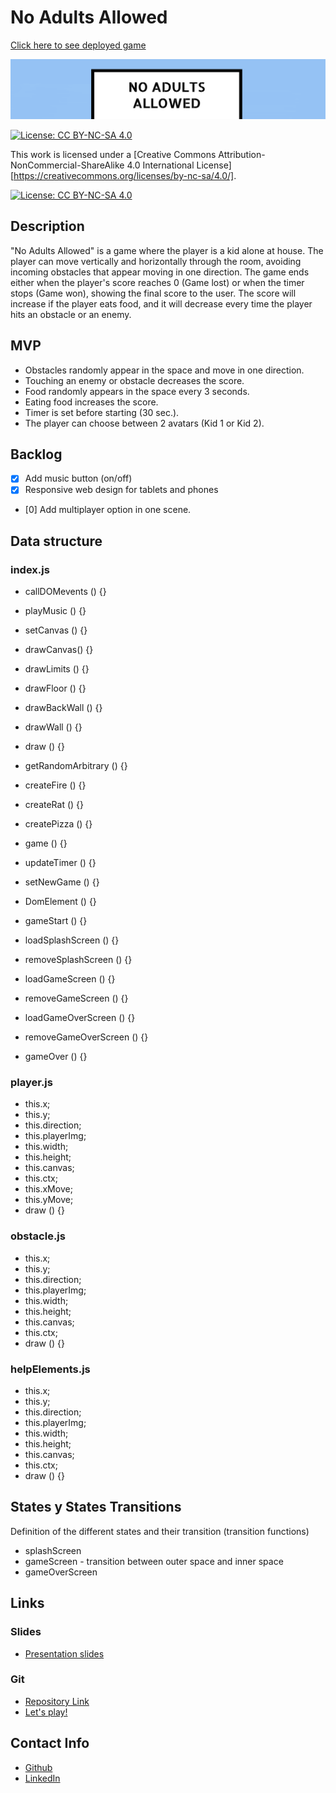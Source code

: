 # No Adults Allowed

[Click here to see deployed game](https://sofsanurb.github.io/no-adults-allowed/)

![](https://github.com/SofSanUrb/no-adults-allowed/blob/master/images/gamescreen.PNG)

[![License: CC BY-NC-SA 4.0](https://img.shields.io/badge/License-CC%20BY--NC--SA%204.0-lightgrey.svg)](https://creativecommons.org/licenses/by-nc-sa/4.0/)

This work is licensed under a
[Creative Commons Attribution-NonCommercial-ShareAlike 4.0 International License][https://creativecommons.org/licenses/by-nc-sa/4.0/].

[![License: CC BY-NC-SA 4.0](https://licensebuttons.net/l/by-nc-sa/4.0/80x15.png)](https://creativecommons.org/licenses/by-nc-sa/4.0/)

## Description
"No Adults Allowed" is a game where the player is a kid alone at house. The player can move vertically and horizontally through the room, avoiding incoming obstacles that appear moving in one direction. 
The game ends either when the player's score reaches 0 (Game lost) or when the timer stops (Game won), showing the final score to the user. 
The score will increase if the player eats food, and it will decrease every time the player hits an obstacle or an enemy.


## MVP
- Obstacles randomly appear in the space and move in one direction.
- Touching an enemy or obstacle decreases the score.
- Food randomly appears in the space every 3 seconds.
- Eating food increases the score.
- Timer is set before starting (30 sec.).
- The player can choose between 2 avatars (Kid 1 or Kid 2).


## Backlog
- [x] Add music button (on/off)
- [x] Responsive web design for tablets and phones
- [0] Add multiplayer option in one scene.


## Data structure
### index.js

- callDOMevents () {}

- playMusic () {}
- setCanvas () {}
- drawCanvas() {}
- drawLimits () {}
- drawFloor () {}
- drawBackWall () {}
- drawWall () {}
- draw () {}

- getRandomArbitrary () {}
- createFire () {}
- createRat () {}
- createPizza () {}

- game () {}
- updateTimer () {}
- setNewGame () {}
- DomElement () {}
- gameStart () {}
- loadSplashScreen () {} 
- removeSplashScreen () {} 
- loadGameScreen () {} 
- removeGameScreen () {} 
- loadGameOverScreen () {}
- removeGameOverScreen () {}
- gameOver () {}


### player.js 

- this.x;
- this.y;
- this.direction;
- this.playerImg;
- this.width;
- this.height;
- this.canvas;
- this.ctx;
- this.xMove;
- this.yMove;
- draw () {}

### obstacle.js 

- this.x;
- this.y;
- this.direction;
- this.playerImg;
- this.width;
- this.height;
- this.canvas;
- this.ctx;
- draw () {}

### helpElements.js 

- this.x;
- this.y;
- this.direction;
- this.playerImg;
- this.width;
- this.height;
- this.canvas;
- this.ctx;
- draw () {}

## States y States Transitions
Definition of the different states and their transition (transition functions)

- splashScreen
- gameScreen - transition between outer space and inner space
- gameOverScreen


## Links

### Slides
- [Presentation slides](https://docs.google.com/presentation/d/1t6d6EYKvuuCyHxVKGqrkmNmpAaASrb2E0O4o9vVD02M/edit?usp=sharing)

### Git
- [Repository Link](https://github.com/SofSanUrb/no-adults-allowed)
- [Let's play!](https://sofsanurb.github.io/no-adults-allowed/)

## Contact Info
- [Github](https://github.com/SofSanUrb)
- [LinkedIn](https://www.linkedin.com/in/sof%C3%ADa-s%C3%A1nchez-urbano-76953b64/)